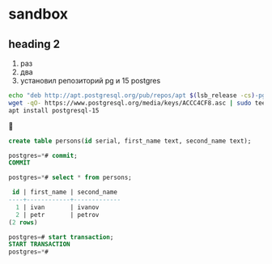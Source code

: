 # sandbox


## heading 2

1. раз
2. два
3. установил репозиторий pg и 15 postgres

```bash
echo "deb http://apt.postgresql.org/pub/repos/apt $(lsb_release -cs)-pgdg main" > /etc/apt/sources.list.d/pgdg.list
wget -qO- https://www.postgresql.org/media/keys/ACCC4CF8.asc | sudo tee /etc/apt/trusted.gpg.d/pgdg.asc &>/dev/null
apt install postgresql-15
```

🚱


```sql
create table persons(id serial, first_name text, second_name text);
```

```sql
postgres=*# commit;
COMMIT
```

```sql
postgres=*# select * from persons;

 id | first_name | second_name 
----+------------+-------------
  1 | ivan       | ivanov
  2 | petr       | petrov
(2 rows)
```

```sql
postgres=# start transaction;
START TRANSACTION
postgres=*# 
```

